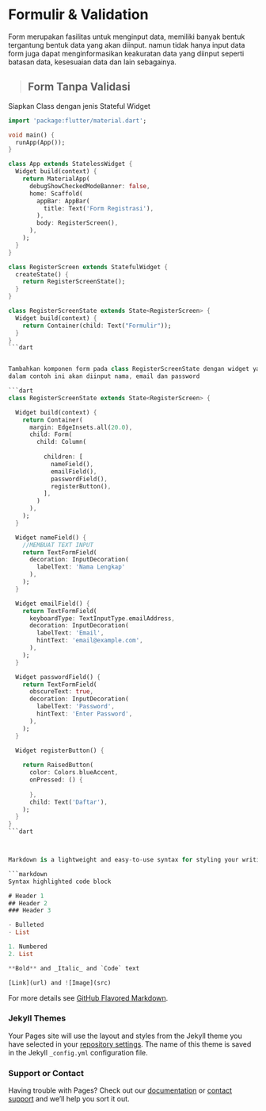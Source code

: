 # Formulir & Validation

Form merupakan fasilitas untuk menginput data, memiliki banyak bentuk tergantung bentuk data yang akan diinput. namun tidak hanya input data form juga dapat menginformasikan keakuratan data yang diinput seperti batasan data, kesesuaian data dan lain sebagainya.

>## Form Tanpa Validasi

Siapkan Class dengan jenis Stateful Widget 
```dart
import 'package:flutter/material.dart';

void main() {
  runApp(App());
}

class App extends StatelessWidget {
  Widget build(context) {
    return MaterialApp(
      debugShowCheckedModeBanner: false,
      home: Scaffold(
        appBar: AppBar(
          title: Text('Form Registrasi'),
        ),
        body: RegisterScreen(),
      ),
    );
  }
}

class RegisterScreen extends StatefulWidget {
  createState() {
    return RegisterScreenState();
  }
}

class RegisterScreenState extends State<RegisterScreen> {
  Widget build(context) {
    return Container(child: Text("Formulir"));
  }
}
```dart


Tambahkan komponen form pada class RegisterScreenState dengan widget yang diperlukan
dalam contoh ini akan diinput nama, email dan password

```dart
class RegisterScreenState extends State<RegisterScreen> {

  Widget build(context) {
    return Container(
      margin: EdgeInsets.all(20.0),
      child: Form( 
        child: Column( 
          
          children: [
            nameField(),
            emailField(),
            passwordField(),
            registerButton(),
          ],
        )
      ),
    );
  }

  Widget nameField() {
    //MEMBUAT TEXT INPUT 
    return TextFormField(
      decoration: InputDecoration(
        labelText: 'Nama Lengkap' 
      ),
    );
  }

  Widget emailField() {
    return TextFormField(
      keyboardType: TextInputType.emailAddress, 
      decoration: InputDecoration(
        labelText: 'Email',
        hintText: 'email@example.com',
      ),
    );
  }

  Widget passwordField() {
    return TextFormField(
      obscureText: true, 
      decoration: InputDecoration(
        labelText: 'Password',
        hintText: 'Enter Password',
      ),
    );
  }

  Widget registerButton() {
   
    return RaisedButton(
      color: Colors.blueAccent,
      onPressed: () {
      
      },
      child: Text('Daftar'), 
    );
  }
}
```dart



Markdown is a lightweight and easy-to-use syntax for styling your writing. It includes conventions for

```markdown
Syntax highlighted code block

# Header 1
## Header 2
### Header 3

- Bulleted
- List

1. Numbered
2. List

**Bold** and _Italic_ and `Code` text

[Link](url) and ![Image](src)
```

For more details see [GitHub Flavored Markdown](https://guides.github.com/features/mastering-markdown/).

### Jekyll Themes

Your Pages site will use the layout and styles from the Jekyll theme you have selected in your [repository settings](https://github.com/gunturs/mobile1_6/settings). The name of this theme is saved in the Jekyll `_config.yml` configuration file.

### Support or Contact

Having trouble with Pages? Check out our [documentation](https://docs.github.com/categories/github-pages-basics/) or [contact support](https://github.com/contact) and we’ll help you sort it out.
